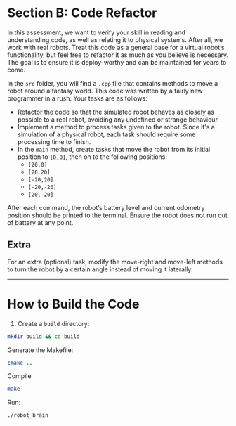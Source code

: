 # Section B: Code Refactor

In this assessment, we want to verify your skill in reading and understanding code, as well as relating it to physical systems. After all, we work with real robots. Treat this code as a general base for a virtual robot’s functionality, but feel free to refactor it as much as you believe is necessary. The goal is to ensure it is deploy-worthy and can be maintained for years to come.

In the `src` folder, you will find a `.cpp` file that contains methods to move a robot around a fantasy world. This code was written by a fairly new programmer in a rush. Your tasks are as follows:

- Refactor the code so that the simulated robot behaves as closely as possible to a real robot, avoiding any undefined or strange behaviour.
- Implement a method to process tasks given to the robot. Since it's a simulation of a physical robot, each task should require some processing time to finish.
- In the `main` method, create tasks that move the robot from its initial position to `[0,0]`, then on to the following positions:
  - `[20,0]`
  - `[20,20]`
  - `[-20,20]`
  - `[-20,-20]`
  - `[20,-20]`

After each command, the robot’s battery level and current odometry position should be printed to the terminal. Ensure the robot does not run out of battery at any point.

## Extra

For an extra (optional) task, modify the move-right and move-left methods to turn the robot by a certain angle instead of moving it laterally.

---

# How to Build the Code

1. Create a `build` directory:

  ```bash
  mkdir build && cd build
  ```
Generate the Makefile:
  ```bash
  cmake ..
  ```
Compile
  ```bash
  make
  ```
Run:
  ```bash
  ./robot_brain
  ```
